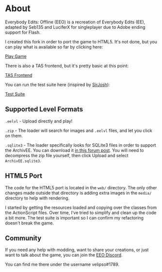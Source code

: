 About
=====

Everybody Edits: Offline (EEO) is a recreation of Everybody Edits (EE), adapted by Seb135 and
LuciferX for singleplayer due to Adobe ending support for Flash.

I created this fork in order to port the game to HTML5.  It's not done, but you can play what is
available so far by clicking here:

[Play Game](https://cdn.githubraw.com/velipso/ee-offline/72ca9a50c8d5e33aa329920af6eca8f11638883d/web/index.html)

There is also a TAS frontend, but it's pretty basic at this point:

[TAS Frontend](https://cdn.githubraw.com/velipso/ee-offline/72ca9a50c8d5e33aa329920af6eca8f11638883d/web/tas.html)

You can run the test suite here (inspired by [SirJosh](https://github.com/SirJosh3917/smiley-face-game)):

[Test Suite](https://cdn.githubraw.com/velipso/ee-offline/72ca9a50c8d5e33aa329920af6eca8f11638883d/web/test.html)

Supported Level Formats
-----------------------

`.eelvl` - Upload directly and play!

`.zip` - The loader will search for images and `.eelvl` files, and let you click on them.

`.sqlite3` - The loader specifically looks for SQLite3 files in order to support the ArchivEE.  You
can download it [in this forum post](https://forums.everybodyedits.com/viewtopic.php?id=47348).
You will need to decompress the zip file yourself, then click Upload and select `ArchivEE.sqlite3`.

HTML5 Port
----------

The code for the HTML5 port is located in the `web/` directory.  The only other changes made outside
that directory is adding extra images in the `media/` directory to help with rendering.

I started by getting the resources loaded and copying over the classes from the ActionScript files.
Over time, I've tried to simplify and clean up the code a bit more.  The test suite is important so
I can confirm my refactoring doesn't break the game.

Community
---------

If you need any help with modding, want to share your creations, or just want to talk about the
game, you can join the [EEO Discord](https://discord.gg/V5maATbSgc).

You can find me there under the username velipso#1789.
